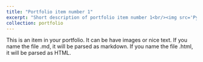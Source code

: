 ```yaml
---
title: "Portfolio item number 1"
excerpt: "Short description of portfolio item number 1<br/><img src='Python 101 for Data Science certificate Cognitive Class IBM.jpg'>"
collection: portfolio
---
```


This is an item in your portfolio. It can be have images or nice text. If you name the file .md, it will be parsed as markdown. If you name the file .html, it will be parsed as HTML. 
